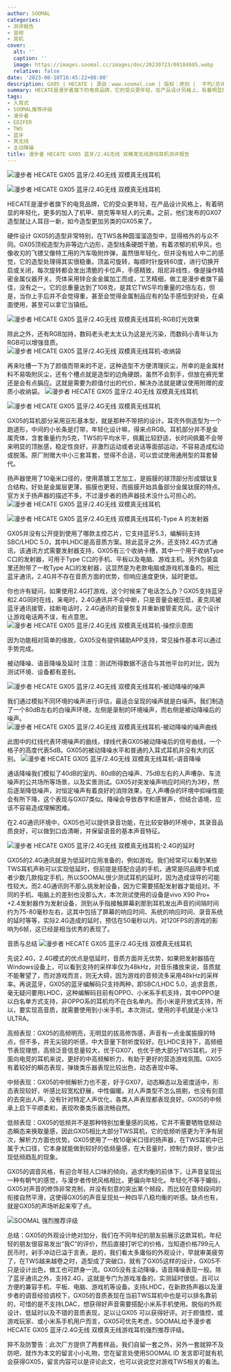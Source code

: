 ```yaml
---
author: SOOMAL
categories:
- 测评报告
- 音频
- 耳机
cover:
  alt: ''
  caption: ''
  image: https://images.soomal.cc/images/doc/20230723/00104605.webp
  relative: false
date: '2023-08-10T16:45:22+08:00'
description: GX05 | HECATE | 源自：www.soomal.com | 版权：原创 |  平均/总评分：08.38/67
summary: HECATE是漫步者旗下的电竞品牌，它的受众更年轻，在产品设计风格上，有着明显的年轻化，更多的加入了机甲、朋克等年轻人的元素。之前，他们发布的GX07造型就让人耳目一新，如今造型更加另类的GX05来了
tags:
- 入耳式
- SOOMAL推荐评级
- 漫步者
- EDIFER
- TWS
- 蓝牙
- 真无线
- 主动降噪
title: 漫步者 HECATE GX05 蓝牙/2.4G无线 双模真无线游戏耳机测评报告
---
```


![漫步者 HECATE GX05 蓝牙/2.4G无线 双模真无线耳机](https://images.soomal.cc/images/doc/20230723/00104598_01.webp)



![漫步者 HECATE GX05 蓝牙/2.4G无线 双模真无线耳机](https://images.soomal.cc/images/doc/20230723/00104599_01.webp)



HECATE是漫步者旗下的电竞品牌，它的受众更年轻，在产品设计风格上，有着明显的年轻化，更多的加入了机甲、朋克等年轻人的元素。之前，他们发布的GX07造型就让人耳目一新，如今造型更加另类的GX05来了。

硬件设计
 GX05的造型非常特别，在TWS各种圆溜溜造型中，显得格外的与众不同。GX05顶视造型为非等边六边形，造型线条硬朗干脆，有着浓郁的机甲风，也像收刃的飞镖又像特工用的汽车吸附炸弹，虽然很年轻化，但并没有给人中二的感觉，它的造型处理得其实很稳重。顶盖可旋转，每顺时针旋转60度，进行切换开启或关闭，每次旋转都会发出清脆的卡位声，手感精致，阻尼非线性，像是操作精密金属仪器开关。壳体采用锌合金金属加工而成，工艺精细，做工是漫步者旗下最佳，没有之一。它的总重量达到了108克，是其它TWS平均重量的2倍左右，但是，当你上手后并不会觉得重，甚至会觉得金属制品应有的坠手感恰到好处，在桌面使用，甚至可以拿它当镇纸。

![漫步者 HECATE GX05 蓝牙/2.4G无线 双模真无线耳机-RGB灯光效果](https://images.soomal.cc/images/doc/20230723/00104618.webp)




除此之外，还有RGB加持，数码老头老太太认为这是光污染，而数码小青年认为RGB可以增强音质。
![漫步者 HECATE GX05 蓝牙/2.4G无线 双模真无线耳机-收纳袋](https://images.soomal.cc/images/doc/20230723/00104614_01.webp)




再来吐槽一下为了颜值而带来的不足，这种造型不方便清理灰尘，所幸的是金属材料不易吸附灰尘，还有个槽点就是造型的边角硬朗，虽然不会割手，但放在裤兜里还是会有点膈应。这就是需要为颜值付出的代价，解决办法就是建议使用附赠的皮质小收纳袋。
![漫步者 HECATE GX05 蓝牙/2.4G无线 双模真无线耳机](https://images.soomal.cc/images/doc/20230723/00104609_01.webp)




![漫步者 HECATE GX05 蓝牙/2.4G无线 双模真无线耳机](https://images.soomal.cc/images/doc/20230723/00104608_01.webp)




 GX05的耳机部分采用豆形基本型，就是那种不带把的设计。耳壳外侧造型为一个跑道形，中间的小长条是灯带，年轻化设计嘛，得来点RGB。耳机部分并不是金属壳体，含套重量约为5克，TWS的平均水平，佩戴比较舒适，长时间佩戴不会带来明显的顶胀感，稳定性良好，非激烈运动或者说话等面部运动，不容易造成松动或脱落。原厂附赠大中小三套耳套，觉得不合适，可以尝试使用通用型的耳套替代。


扬声器使用了10毫米口径的，使用蒸镀工艺加工，是振膜的球顶部分形成镀钛复合结构，好处是金属层更薄，振膜也更轻，而振膜开始具备部分金属钛膜的特点。官方关于扬声器的描述不多，不过漫步者的扬声器技术没什么可担心的。
![漫步者 HECATE GX05 蓝牙/2.4G无线 双模真无线耳机](https://images.soomal.cc/images/doc/20230723/00104610_01.webp)




![漫步者 HECATE GX05 蓝牙/2.4G无线 双模真无线耳机-Type A 的发射器](https://images.soomal.cc/images/doc/20230723/00104615_01.webp)




 GX05并没有公开提到使用了哪款主控芯片，它支持蓝牙5.3，编解码支持SBC/LHDC 5.0，其中LHDC是高音质方案。除此蓝牙之外，还支持2.4G方式通讯，该通讯方式需要发射器支持，GX05有三个收纳卡槽，其中一个用于收纳Type C口的发射器，可用于Type C口的手机、平板以及电脑、游戏主机。另外包装盒里还附带了一枚Type A口的发射器，这显然是为老款电脑或游戏机准备的。相比蓝牙通讯，2.4G并不存在音质方面的优势，但响应速度更快，延时更低。

你也许有疑问，如果使用2.4G打游戏，这个时候来了电话怎么办？GX05支持蓝牙和2.4G同时在线，来电时，2.4G通讯并不会中断，只是音量会被压低，麦克风被蓝牙通讯接管，挂断电话时，2.4G通讯的音量恢复并重新接管麦克风。这个设计让游戏电话两不误，有点意思。
![漫步者 HECATE GX05 蓝牙/2.4G无线 双模真无线耳机-操控示意图](https://images.soomal.cc/images/doc/20230809/00104725.webp)




因为功能相对简单的缘故，GX05没有提供辅助APP支持，常见操作基本可以通过手势完成。

被动降噪、语音降噪及延时
注意：测试所得数据不适合与其他平台的对比，因为测试环境、设备都有差别。

![漫步者 HECATE GX05 蓝牙/2.4G无线 双模真无线耳机-被动降噪的噪声](https://images.soomal.cc/images/doc/20230809/00104726.webp)




我们通过模拟不同环境的噪声进行评估，最适合呈现的噪声就是白噪声。我们制造了一个80dB左右的白噪声环境，左侧是录制的环境噪声，而右侧是被动降噪后的噪声。
![漫步者 HECATE GX05 蓝牙/2.4G无线 双模真无线耳机-被动降噪的噪声曲线](https://images.soomal.cc/images/doc/20230809/00104727.webp)




此图中的红线代表环境噪声的曲线，绿线代表GX05被动降噪后的信号曲线，一个格子的高度代表5dB。GX05的被动降噪水平和普通的入耳式耳机并没有大的区别。
![漫步者 HECATE GX05 蓝牙/2.4G无线 双模真无线耳机-语音降噪](https://images.soomal.cc/images/doc/20230809/00104729.webp)




通话降噪我们模拟了40dB的室内、80dB的白噪声、75dB左右的人声嘈杂、车流噪声的公共场所等场景，以及实景测试。GX05对突发噪声响应时间约为3秒，然后逐渐降低噪声，对恒定噪声有着良好的消除效果，在人声嘈杂的环境中抑噪性能会有所下降，这个表现与GX07类似。降噪会导致吞字和感冒声，但结合语境，应该不容易造成理解困难。

在2.4G通讯环境中，GX05也可以提供录音功能，在比较安静的环境中，其录音品质良好，可以做到口齿清晰，并保留语音的基本声音特征。

![漫步者 HECATE GX05 蓝牙/2.4G无线 双模真无线耳机-2.4G的延时](https://images.soomal.cc/images/doc/20230809/00104728.webp)




GX05的2.4G通讯就是为低延时应用准备的，例如游戏。我们经常可以看到某些TWS耳机声称可以实现低延时，但前提是搭配合适的手机，通常是同品牌手机或者少数几款指定手机，所以SOOMAL很少测试耳机的延时，因为造成误导的可能性较大。而2.4G通讯则不那么挑发射设备，因为它需要搭配发射器才能组对。不同的手机、电脑上的差别也没那么大，本次测试使用的设备是vivo X90 Pro+ +2.4发射器作为发射设备，测到从手指接触屏幕刹那到耳机发出声音的间隔时间约为75-80毫秒左右，这其中包括了屏幕的响应时间、系统的响应时间、录音系统的延时等等，实际2.4G造成的延时，预估在50毫秒以内，对120FPS的游戏的影响为6帧，这已经是相当优秀的表现了。 


音质与总结
![漫步者 HECATE GX05 蓝牙/2.4G无线 双模真无线耳机](https://images.soomal.cc/images/doc/20230723/00104607.webp)




先说2.4G，2.4G模式的优点是低延时，音质方面并无优势，如果把发射器插在Windows设备上，可以看到支持的采样率仅为48kHz，对音乐播放来说，音质就不能奢望了，而对游戏而言，则无大碍，因为游戏的音频流多采用48kHz的采样率。再说蓝牙，GX05的蓝牙编解码只支持两种，即SBC/LHDC 5.0，追求音质，毫无疑问要用LHDC，这种编解码目前有OPPO、小米系手机支持，其中OPPO是以白名单方式支持，非OPPO系的耳机均不在白名单内。而小米是开放式支持，所以，要实现高音质，就需要使用到小米手机，本次测试，使用的手机就是小米13 ULTRA。

高频表现：GX05的高频明亮，无明显的拔高修饰感，声音有一点金属振膜的特点，但不多，并无尖锐的听感，中大音量下耐听度较好。在LHDC支持下，高频细节表现理想，高频泛音信息量较大，优于GX07，也优于绝大部分TWS耳机，对于面向电竞的耳机来说，更好的中高频解析力，有助于更好的营造游戏氛围。GX05有着较好的瞬态表现，弹拨类乐器表现比较出色，动态表现中等。

中频表现：GX05的中频解析力也不差，好于GX07，动态瞬态以及密度适中，形态表现较好，听感比较宽松舒展，中性偏暖。对人声类型不怎么挑剔，也没有刻意的去突出人声，没有针对特定人声优化，各类人声表现都表现良好。GX05的中频承上启下平顺柔和，表现吹奏类乐器流畅自然。

低频表现：GX05的低频并不是那种特别加重量感的风格，它并不需要牺牲低频动态瞬态来换取量感，因此GX05相比大部分TWS耳机，它的低频听感更为干净有层次，解析力方面也优势。GX05使用了一枚10毫米口径的扬声器，在TWS耳机中已属于大口径，它本身就能做到较好的低频量感，在大音量时，控制力良好，很少出现低频趋乱的现象。

GX05的调音风格，有迎合年轻人口味的倾向，追求均衡的前体下，让声音呈现出一种有朝气的感觉，与漫步者传统风格相比，更偏向年轻化。年轻化不等于媚俗，GX05对声音的修饰非常克制，并没有刻意的突出某个频段，而比较在意频段间的衔接自然平滑，这使得GX05的声音呈现处一种四平八稳均衡的听感。缺点也有，就是GX05的声场听起来窄了点。

![SOOMAL 强烈推荐评级](https://images.soomal.cc/images/doc/20210514/00094239.webp)




总结：GX05的外观设计绝对加分，我们在不同年纪的朋友前展示这款耳机，年纪轻的朋友很容易发出“我C”的评价，然后直接打听它的价格，当知道价格799元人民币时，剁手冲动已溢于言表，是的，我们看太多庸俗的外观设计，早就审美疲劳了，在TWS越来越卷之时，造型成了突破口，就有了GX05这样的设计，GX05不只是设计出色，做工也可跻身一流。GX05没有主动降噪，语音降噪表现一般。除了蓝牙通讯之外，支持2.4G，这就是专门为游戏准备的，实测延时很低，且可以方便的兼容手机、平板、电脑、游戏机等设备。支持LHDC，在新款扬声器以及漫步者的调音经验调校下，GX05的音质表现在当前TWS耳机中也是可以排名靠前的，可惜的是不支持LDAC，想获得好声音需要搭配小米系手机使用。脱俗的外观设计、低延时以及不错的音质表现，足以让GX05 可以获得好评。对于颜值控、或游戏玩家、或小米系手机用户而言，GX05可优先考虑，SOOMAL给予漫步者 HECATE GX05 蓝牙/2.4G无线 双模真无线游戏耳机强烈推荐评级。

猝不及防警告：此次厂方提供了两套样品，我们自留一套之外，另外一套就猝不及防吧，就作为本文的留言小小礼物，您在留言处使用SOOMAL ID 发言即可就有机会获得GX05，留言内容可以是评论此文，也可以说说您对游戏TWS相关的看法。